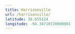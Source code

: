 ```yaml
---
title: Harrisonville
url: /harrisonville/
latitude: 38.655124
longitude: -94.34710720000001
---
```

